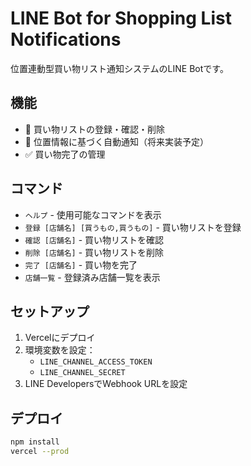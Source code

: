 # LINE Bot for Shopping List Notifications

位置連動型買い物リスト通知システムのLINE Botです。

## 機能

- 📝 買い物リストの登録・確認・削除
- 📍 位置情報に基づく自動通知（将来実装予定）
- ✅ 買い物完了の管理

## コマンド

- `ヘルプ` - 使用可能なコマンドを表示
- `登録 [店舗名] [買うもの,買うもの]` - 買い物リストを登録
- `確認 [店舗名]` - 買い物リストを確認
- `削除 [店舗名]` - 買い物リストを削除
- `完了 [店舗名]` - 買い物を完了
- `店舗一覧` - 登録済み店舗一覧を表示

## セットアップ

1. Vercelにデプロイ
2. 環境変数を設定：
   - `LINE_CHANNEL_ACCESS_TOKEN`
   - `LINE_CHANNEL_SECRET`
3. LINE DevelopersでWebhook URLを設定

## デプロイ

```bash
npm install
vercel --prod
```
